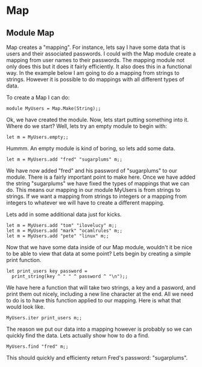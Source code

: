 <!-- ((! set title Map !)) ((! set learn !)) -->

# Map

## Module Map
Map creates a "mapping". For instance, lets say I have some data that is
users and their associated passwords. I could with the Map module create
a mapping from user names to their passwords. The mapping module not
only does this but it does it fairly efficiently. It also does this in a
functional way. In the example below I am going to do a mapping from
strings to strings. However it is possible to do mappings with all
different types of data.

To create a Map I can do:

```ocamltop
module MyUsers = Map.Make(String);;
```
Ok, we have created the module. Now, lets start putting something into
it. Where do we start? Well, lets try an empty module to begin with:

```ocamltop
let m = MyUsers.empty;;
```
Hummm. An empty module is kind of boring, so lets add some data.

```ocamltop
let m = MyUsers.add "fred" "sugarplums" m;;
```
We have now added "fred" and his password of "sugarplums" to our module.
There is a fairly important point to make here. Once we have added the
string "sugarplums" we have fixed the types of mappings that we can do.
This means our mapping in our module MyUsers is from strings to strings.
If we want a mapping from strings to integers or a mapping from integers
to whatever we will have to create a different mapping.

Lets add in some additional data just for kicks.

```ocamltop
let m = MyUsers.add "tom" "ilovelucy" m;;
let m = MyUsers.add "mark" "ocamlrules" m;;
let m = MyUsers.add "pete" "linux" m;;
```
Now that we have some data inside of our Map module, wouldn't it be nice
to be able to view that data at some point? Lets begin by creating a
simple print function.

```ocamltop
let print_users key password =
  print_string(key ^ " " ^ password ^ "\n");;
```
We have here a function that will take two strings, a key and a pasword,
and print them out nicely, including a new line character at the end.
All we need to do is to have this function applied to our mapping. Here
is what that would look like.

```ocamltop
MyUsers.iter print_users m;;
```
The reason we put our data into a mapping however is probably so we can
quickly find the data. Lets actually show how to do a find.

```ocamltop
MyUsers.find "fred" m;;
```
This should quickly and efficienty return Fred's password: "sugarplums".


